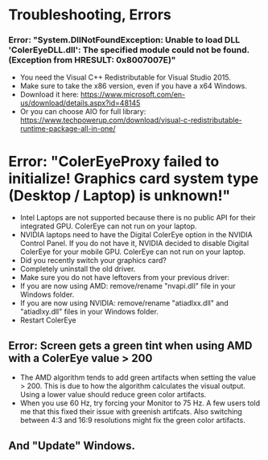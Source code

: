 # Troubleshooting, Errors
### Error: "System.DllNotFoundException: Unable to load DLL 'ColerEyeDLL.dll': The specified module could not be found. (Exception from HRESULT: 0x8007007E)"
- You need the Visual C++ Redistributable for Visual Studio 2015.
- Make sure to take the x86 version, even if you have a x64 Windows.
- Download it here: https://www.microsoft.com/en-us/download/details.aspx?id=48145
- Or you can choose AIO for full library: https://www.techpowerup.com/download/visual-c-redistributable-runtime-package-all-in-one/

# Error: "ColerEyeProxy failed to initialize! Graphics card system type (Desktop / Laptop) is unknown!"
- Intel Laptops are not supported because there is no public API for their integrated GPU. ColerEye can not run on your laptop.
- NVIDIA laptops need to have the Digital ColerEye option in the NVIDIA Control Panel. If you do not have it, NVIDIA decided to disable Digital ColerEye for your mobile GPU. ColerEye can not run on your laptop.
- Did you recently switch your graphics card?
- Completely uninstall the old driver.
- Make sure you do not have leftovers from your previous driver:
- If you are now using AMD: remove/rename "nvapi.dll" file in your Windows folder.
- If you are now using NVIDIA: remove/rename "atiadlxx.dll" and "atiadlxy.dll" files in your Windows folder.
- Restart ColerEye

## Error: Screen gets a green tint when using AMD with a ColerEye value > 200
- The AMD algorithm tends to add green artifacts when setting the value > 200. This is due to how the algorithm calculates the visual output. Using a lower value should reduce green color artifacts.
- When you use 60 Hz, try forcing your Monitor to 75 Hz. A few users told me that this fixed their issue with greenish artifcats. Also switching between 4:3 and 16:9 resolutions might fix the green color artifacts.

  
## And "Update" Windows.
